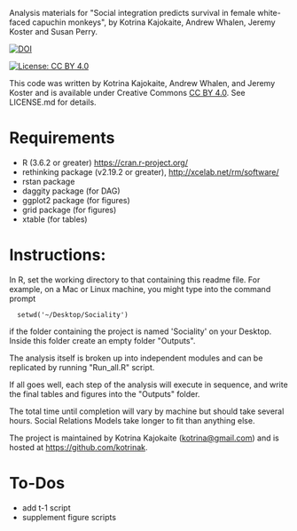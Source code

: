 Analysis materials for "Social integration predicts survival in female white-faced capuchin monkeys", by Kotrina Kajokaite, Andrew Whalen, Jeremy Koster and Susan Perry.

[![DOI](https://zenodo.org/badge/DOI/10.5281/zenodo.6450311.svg)](https://doi.org/10.5281/zenodo.6450311)


[![License: CC BY 4.0](https://licensebuttons.net/l/by/4.0/80x15.png)](https://creativecommons.org/licenses/by/4.0/)

This code was written by Kotrina Kajokaite, Andrew Whalen, and Jeremy Koster and is available under Creative Commons [CC BY 4.0](https://creativecommons.org/licenses/by/4.0/). See LICENSE.md for details.


# Requirements

- R (3.6.2 or greater) https://cran.r-project.org/
- rethinking package (v2.19.2 or greater), http://xcelab.net/rm/software/
- rstan package
- daggity package (for DAG)
- ggplot2 package (for figures)
- grid package (for figures)
- xtable (for tables)

# Instructions:

In R, set the working directory to that containing this readme file. For example, on a Mac or Linux machine, you might type into the command prompt

```
  setwd('~/Desktop/Sociality')
```

if the folder containing the project is named 'Sociality' on your Desktop. Inside this folder create an empty folder "Outputs".

The analysis itself is broken up into independent modules and can be replicated by running "Run_all.R" script.

If all goes well, each step of the analysis will execute in sequence, and write the final tables and figures into the "Outputs" folder. 

The total time until completion will vary by machine but should take several hours. Social Relations Models take longer to fit than anything else.

The project is maintained by Kotrina Kajokaite (kotrina@gmail.com) and is hosted at https://github.com/kotrinak.

# To-Dos

- add t-1 script
- supplement figure scripts
